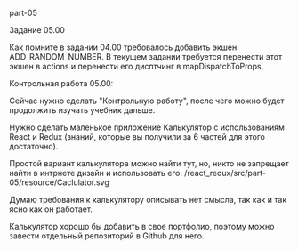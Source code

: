 part-05

Задание 05.00

Как помните в задании 04.00 требовалось добавить экшен ADD_RANDOM_NUMBER. 
В текущем задании требуется перенести этот экшен в actions и перенести его дисптчинг в mapDispatchToProps.

Контрольная работа 05.00:

Сейчас нужно сделать "Контрольную работу", после чего можно будет продолжить изучать учебник дальше.

Нужно сделать маленькое приложение Калькулятор с использованиям React и Redux (знаний, которые вы получили за 6 частей для этого достаточно).

Простой вариант калькулятора можно найти тут, но, никто не запрещает найти в интрнете дизайн и использовать его.
/react_redux/src/part-05/resource/Caclulator.svg

Думаю требования к калькулятору описывать нет смысла, так как и так ясно как он работает.

Калькулятор хорошо бы добавить в свое портфолио, поэтому можно завести отдельный репозиторий в Github для него.